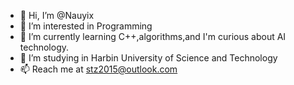 - 👋 Hi, I’m @Nauyix
- 👀 I’m interested in Programming
- 🌱 I’m currently learning C++,algorithms,and I'm curious about AI technology.
- 💞️ I’m studying in Harbin University of Science and Technology
- 📫 Reach me at stz2015@outlook.com

<!---
Nauyix/Nauyix is a ✨ special ✨ repository because its `README.md` (this file) appears on your GitHub profile.
You can click the Preview link to take a look at your changes.
--->
